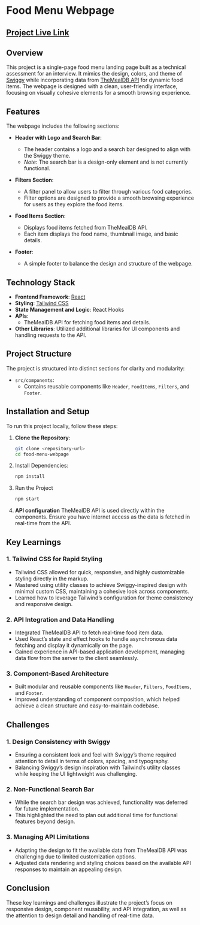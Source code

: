 # Food Menu Webpage

## [Project Live Link](https://foodmenuapp-akshadjaiswal.netlify.app)

## Overview
This project is a single-page food menu landing page built as a technical assessment for an interview. It mimics the design, colors, and theme of [Swiggy](https://www.swiggy.com/) while incorporating data from [TheMealDB API](https://www.themealdb.com/api.php) for dynamic food items. The webpage is designed with a clean, user-friendly interface, focusing on visually cohesive elements for a smooth browsing experience.

## Features
The webpage includes the following sections:

- **Header with Logo and Search Bar**:
  - The header contains a logo and a search bar designed to align with the Swiggy theme.
  - *Note*: The search bar is a design-only element and is not currently functional.

- **Filters Section**:
  - A filter panel to allow users to filter through various food categories.
  - Filter options are designed to provide a smooth browsing experience for users as they explore the food items.

- **Food Items Section**:
  - Displays food items fetched from TheMealDB API.
  - Each item displays the food name, thumbnail image, and basic details.
  
- **Footer**:
  - A simple footer to balance the design and structure of the webpage.

## Technology Stack
- **Frontend Framework**: [React](https://reactjs.org/)
- **Styling**: [Tailwind CSS](https://tailwindcss.com/)
- **State Management and Logic**: React Hooks
- **APIs**:
  - TheMealDB API for fetching food items and details.
- **Other Libraries**: Utilized additional libraries for UI components and handling requests to the API.

## Project Structure
The project is structured into distinct sections for clarity and modularity:

- `src/components`:
  - Contains reusable components like `Header`, `FoodItems`, `Filters`, and `Footer`.
  

## Installation and Setup
To run this project locally, follow these steps:

1. **Clone the Repository**:
   ```bash
   git clone <repository-url>
   cd food-menu-webpage
   ```
2. Install Dependencies:
    ```bash
    npm install
    ```
3. Run the Project
    ```bash
    npm start
    ```
4. **API configuration**
TheMealDB API is used directly within the components. Ensure you have internet access as the data is fetched in real-time from the API.

## Key Learnings

### 1. **Tailwind CSS for Rapid Styling**
   - Tailwind CSS allowed for quick, responsive, and highly customizable styling directly in the markup.
   - Mastered using utility classes to achieve Swiggy-inspired design with minimal custom CSS, maintaining a cohesive look across components.
   - Learned how to leverage Tailwind’s configuration for theme consistency and responsive design.

### 2. **API Integration and Data Handling**
   - Integrated TheMealDB API to fetch real-time food item data.
   - Used React’s state and effect hooks to handle asynchronous data fetching and display it dynamically on the page.
   - Gained experience in API-based application development, managing data flow from the server to the client seamlessly.

### 3. **Component-Based Architecture**
   - Built modular and reusable components like `Header`, `Filters`, `FoodItems`, and `Footer`.
   - Improved understanding of component composition, which helped achieve a clean structure and easy-to-maintain codebase.

## Challenges

### 1. **Design Consistency with Swiggy**
   - Ensuring a consistent look and feel with Swiggy’s theme required attention to detail in terms of colors, spacing, and typography.
   - Balancing Swiggy’s design inspiration with Tailwind’s utility classes while keeping the UI lightweight was challenging.

### 2. **Non-Functional Search Bar**
   - While the search bar design was achieved, functionality was deferred for future implementation.
   - This highlighted the need to plan out additional time for functional features beyond design.

### 3. **Managing API Limitations**
   - Adapting the design to fit the available data from TheMealDB API was challenging due to limited customization options.
   - Adjusted data rendering and styling choices based on the available API responses to maintain an appealing design.

## Conclusion
These key learnings and challenges illustrate the project’s focus on responsive design, component reusability, and API integration, as well as the attention to design detail and handling of real-time data.
